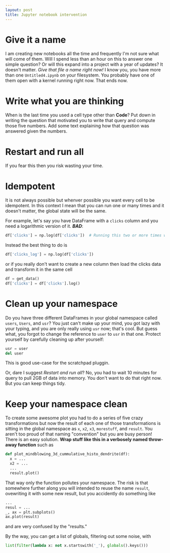 ```yaml
---
layout: post
title: Jupyter notebook intervention
---
```


# Give it a name

I am creating new notebooks all the time and frequently I'm not sure what will come of them.
Will I spend less than an hour on this to answer one simple question?
Or will this expand into a project with a year of updates?
It doesn't matter. *Give that file a name right now!*
I know you, you have more than one `Untitled4.ipynb` on your filesystem.
You probably have one of them open with a kernel running right now.
That ends now.

# Write what you are thinking

When is the last time you used a cell type other than **Code**?
Put down in writing the question that motivated you to write that query and compute those five numbers.
Add some text explaining how that question was answered given the numbers.

# Restart and run all

If you fear this then you risk wasting your time.

# Idempotent

It is not always possible but whenver possible you want every cell to be idempotent.
In this context I mean that you can run one or many times and it doesn't matter, the global state will be the same.

For example, let's say you have DataFrame with a `clicks` column and you need a logarithmic version of it.
***BAD***:
```python
df['clicks'] = np.log(df['clicks'])  # Running this two or more times will give you weird results!
```
Instead the best thing to do is
```python
df['clicks_log'] = np.log(df['clicks'])
```
or if you really don't want to create a new column then load the clicks data and transform it in the same cell
```python
df = get_data()
df['clicks'] = df['clicks'].log()
```

# Clean up your namespace

Do you have three different DataFrames in your global namespace called `users`, `Users`, and `usr`?
You just can't make up your mind, you got lazy with your typing, and you are only really using `usr` now; that's cool.
But guess what, you forgot to change the reference to `user` to `usr` in that one.
Protect yourself by carefully cleaning up after yourself:
```python
usr = user
del user
```
This is good use-case for the scratchpad pluggin.

Or, dare I suggest *Restart and run all*? No, you had to wait 10 minutes for query to pull 2GB of data into memory.
You don't want to do that right now. But you can keep things tidy.

# Keep your namespace clean

To create some awesome plot you had to do a series of five crazy transformations
but now the result of each one of those transformations is sitting in the global namespace
as `x`, `x2`, `x3`, `morestuff`, and `result`.
You aren't too proud of that naming "convention" but you are busy person!
There is an easy solution. **Wrap stuff like this in a verbosely named throw-away function** such as

```python
def plot_mindblowing_3d_cummulative_histo_dendrite(df):
  x = ...
  x2 = ...
  ...
  result.plot()
```
That way only the function pollutes your namespace.
The risk is that somewhere further along you will intended to reuse the name `result`,
ovewriting it with some new result,
but you accidently do something like
```python
...
resul = ...
_, ax = plt.subplots()
ax.plot(result)
```
and are very confused by the "results."

By the way, you can get a list of globals, filtering out some noise, with
```python
list(filter(lambda x: not x.startswith('_'), globals().keys()))
```
